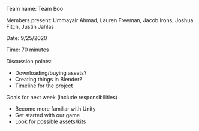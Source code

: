 Team name: Team Boo

Members present: Ummayair Ahmad, Lauren Freeman, Jacob Irons, Joshua Fitch, Justin Jahlas

Date: 9/25/2020

Time: 70 minutes

Discussion points:
* Downloading/buying assets?
* Creating things in Blender?
* Timeline for the project

Goals for next week (include responsibilities)
* Become more familiar with Unity
* Get started with our game
* Look for possible assets/kits

